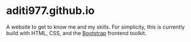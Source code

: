 # aditi977.github.io
A website to get to know me and my skills. For simplicity, this is currently build with HTML, CSS, and the [Bootstrap](https://getbootstrap.com/) frontend toolkit.

